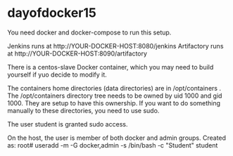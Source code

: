 # dayofdocker15

You need docker and docker-compose to run this setup.

Jenkins runs at http://YOUR-DOCKER-HOST:8080/jenkins
Artifactory runs at http://YOUR-DOCKER-HOST:8090/artifactory

There is a centos-slave Docker container, which you may need to build yourself if yuo decide to modify it. 

The containers home directories (data directories) are in /opt/containers . 
The /opt/containers directory tree needs to be owned by uid 1000 and gid 1000. They are setup to have this ownership.
If you want to do something manually to these directories, you need to use sudo.

The user student is granted sudo access.

On the host, the user is member of both docker and admin groups. Created as:
root# useradd -m  -G docker,admin  -s /bin/bash -c "Student" student

